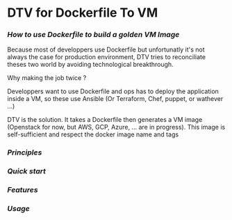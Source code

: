 # DTV for Dockerfile To VM

### *How to use Dockerfile to build a golden VM Image*

Because most of developpers use Dockerfile but unfortunatly it's not always the case for production environment, DTV tries to reconciliate theses two world by avoiding technological breakthrough.

Why making the job twice ? 

Developpers want to use Dockerfile and ops has to deploy the application inside a VM, so these use Ansible (Or Terraform, Chef, puppet, or wathever ...)

DTV is the solution. It takes a Dockerfile then generates a VM image (Openstack for now, but AWS, GCP, Azure, ... are in progress). This image is self-sufficient and respect the docker image name and tags


### *Principles*

### *Quick start*

### *Features*

### *Usage*
